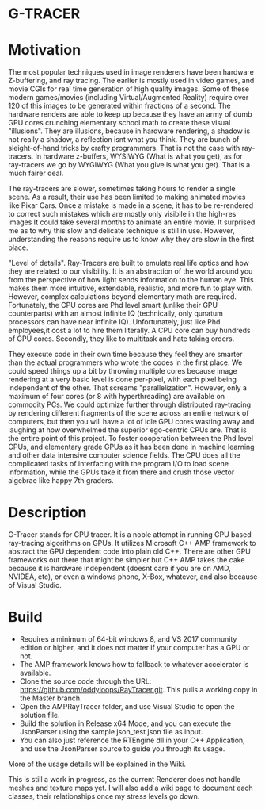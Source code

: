 # G-TRACER

# Motivation
The most popular techniques used in image renderers have been hardware Z-buffering, and ray tracing. The earlier is mostly used in video games, and movie
CGIs for real time generation of high quality images. Some of these modern games/movies (including Virtual/Augmented
Reality) require over 120 of this images to be generated within fractions of a second. The hardware renders are able to keep up because they have an army
of dumb GPU cores crunching elementary school math to create these visual "illusions". They are illusions, because in hardware rendering, a shadow is not really a shadow,
a reflection isnt what you think. They are bunch of sleight-of-hand tricks by crafty programmers. That is not the case with ray-tracers. In hardware z-buffers, WYSIWYG (What is
what you get), as for ray-tracers we go by WYGIWYG (What you give is what you get). That is a much fairer deal.

The ray-tracers are slower, sometimes taking hours to render a single scene. As a result, their use has been limited to making animated movies 
like Pixar Cars. Once a mistake is made in  a scene, it has to be re-rendered to correct such mistakes which are mostly only visibile in the high-res images
It could take several months to animate an entire movie. It surprised me as to why this slow and delicate technique is still in use. However, understanding the reasons require us
to know why they are slow in the first place. 

"Level of details". Ray-Tracers are built to emulate real life optics and how they are related to our visibility. It is an 
abstraction of the world around you from the perspective of how light sends information to the human eye. This makes them more intuitive, extendable, realistic, and more fun to play with.
However, complex calculations beyond elementary math are required. Fortunately, the CPU cores are Phd level smart (unlike their GPU counterparts) with an almost 
infinite IQ (technically, only qunatum processors can have near infinite IQ). Unfortunately, just like Phd employees,it cost a lot to hire them literally. 
A CPU core can buy hundreds of GPU cores. Secondly, they like to multitask and hate taking orders. 

They execute code in their own time because they feel they are smarter than the actual programmers who wrote the codes in the first place. We could speed things up a bit by throwing  multiple cores because image rendering
at a very basic level is done per-pixel, with each pixel being independent of the other. That screams "parallelization". However, only a maximum of four cores (or 8 with hyperthreading)
are available on commodity PCs. We could optimize further through distributed ray-tracing by rendering different fragments of the scene across an entire network of computers, but then you 
will have a lot of idle GPU cores wasting away and laughing at how overwhelmed the superior ego-centric CPUs are. That is the entire point of this project. To foster cooperation 
between the Phd level CPUs, and elementary grade GPUs as it has been done in machine learning and other data intensive computer science fields. The CPU does all the complicated tasks
of interfacing with the program I/O to load scene information, while the GPUs take it from there and crush those vector algebrae like happy 7th graders.



# Description
G-Tracer stands for GPU tracer. It is a noble attempt in running CPU based ray-tracing algorithms on GPUs. It utilizes Microsoft C++ AMP framework to abstract the GPU dependent code into 
plain old C++. There are other GPU frameworks out there that might be simpler but C++ AMP takes the cake because it is hardware independent (doesnt care if you are on AMD, NVIDEA, etc), or
even a windows phone, X-Box, whatever, and also because of Visual Studio.


# Build
- Requires a minimum of 64-bit windows 8, and VS 2017 community edition or higher, and it does not matter if your computer has a GPU or not. 
- The AMP framework knows how to fallback to whatever accelerator is available.
- Clone the source code through the URL: https://github.com/oddyloops/RayTracer.git. This pulls a working copy in the Master branch. 
- Open the AMPRayTracer folder, and use Visual Studio to open the solution file.
- Build the solution in Release x64 Mode, and you can execute the JsonParser using the sample json_test.json file as input.
- You can also just reference the RTEngine dll in your C++ Application, and use the JsonParser source to guide you through its usage.


More of the usage details will be explained in the Wiki.


This is still a work in progress, as the current Renderer does not handle meshes and texture maps yet. I will also add a wiki page to 
document each classes, their relationships once my stress levels go down.





